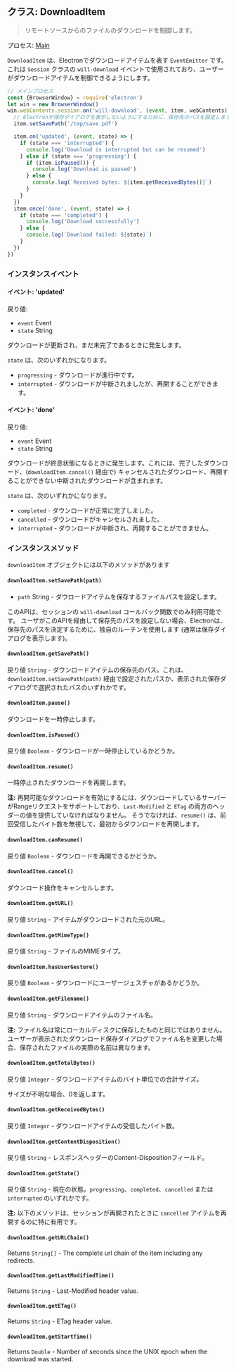 ## クラス: DownloadItem

> リモートソースからのファイルのダウンロードを制御します。

プロセス: [Main](../glossary.md#main-process)

`DownloadItem` は、Electronでダウンロードアイテムを表す `EventEmitter` です。 これは `Session` クラスの `will-download` イベントで使用されており、ユーザーがダウンロードアイテムを制御できるようにします。

```javascript
// メインプロセス
const {BrowserWindow} = require('electron')
let win = new BrowserWindow()
win.webContents.session.on('will-download', (event, item, webContents) => {
  // Electronが保存ダイアログを表示しないようにするために、保存先のパスを設定します。
  item.setSavePath('/tmp/save.pdf')

  item.on('updated', (event, state) => {
    if (state === 'interrupted') {
      console.log('Download is interrupted but can be resumed')
    } else if (state === 'progressing') {
      if (item.isPaused()) {
        console.log('Download is paused')
      } else {
        console.log(`Received bytes: ${item.getReceivedBytes()}`)
      }
    }
  })
  item.once('done', (event, state) => {
    if (state === 'completed') {
      console.log('Download successfully')
    } else {
      console.log(`Download failed: ${state}`)
    }
  })
})
```

### インスタンスイベント

#### イベント: 'updated'

戻り値:

* `event` Event
* `state` String

ダウンロードが更新され、まだ未完了であるときに発生します。

`state` は、次のいずれかになります。

* `progressing` - ダウンロードが進行中です。
* `interrupted` - ダウンロードが中断されましたが、再開することができます。

#### イベント: 'done'

戻り値:

* `event` Event
* `state` String

ダウンロードが終息状態になるときに発生します。これには、完了したダウンロード、(`downloadItem.cancel()` 経由で) キャンセルされたダウンロード、再開することができない中断されたダウンロードが含まれます。

`state` は、次のいずれかになります。

* `completed` - ダウンロードが正常に完了しました。
* `cancelled` - ダウンロードがキャンセルされました。
* `interrupted` - ダウンロードが中断され、再開することができません。

### インスタンスメソッド

`downloadItem` オブジェクトには以下のメソッドがあります

#### `downloadItem.setSavePath(path)`

* `path` String - ダウロードアイテムを保存するファイルパスを設定します。

このAPIは、セッションの `will-download` コールバック関数でのみ利用可能です。 ユーザがこのAPIを経由して保存先のパスを設定しない場合、Electronは、保存先のパスを決定するために、独自のルーチンを使用します (通常は保存ダイアログを表示します)。

#### `downloadItem.getSavePath()`

戻り値 `String` - ダウンロードアイテムの保存先のパス。これは、`downloadItem.setSavePath(path)` 経由で設定されたパスか、表示された保存ダイアログで選択されたパスのいずれかです。

#### `downloadItem.pause()`

ダウンロードを一時停止します。

#### `downloadItem.isPaused()`

戻り値 `Boolean` - ダウンロードが一時停止しているかどうか。

#### `downloadItem.resume()`

一時停止されたダウンロードを再開します。

**注:** 再開可能なダウンロードを有効にするには、ダウンロードしているサーバーがRangeリクエストをサポートしており、`Last-Modified` と `ETag` の両方のヘッダーの値を提供していなければなりません。 そうでなければ、`resume()` は、前回受信したバイト数を無視して、最初からダウンロードを再開します。

#### `downloadItem.canResume()`

戻り値 `Boolean` - ダウンロードを再開できるかどうか。

#### `downloadItem.cancel()`

ダウンロード操作をキャンセルします。

#### `downloadItem.getURL()`

戻り値 `String` - アイテムがダウンロードされた元のURL。

#### `downloadItem.getMimeType()`

戻り値 `String` - ファイルのMIMEタイプ。

#### `downloadItem.hasUserGesture()`

戻り値 `Boolean` - ダウンロードにユーザージェスチャがあるかどうか。

#### `downloadItem.getFilename()`

戻り値 `String` - ダウンロードアイテムのファイル名。

**注:** ファイル名は常にローカルディスクに保存したものと同じではありません。 ユーザーが表示されたダウンロード保存ダイアログでファイル名を変更した場合、保存されたファイルの実際の名前は異なります。

#### `downloadItem.getTotalBytes()`

戻り値 `Integer` - ダウンロードアイテムのバイト単位での合計サイズ。

サイズが不明な場合、0を返します。

#### `downloadItem.getReceivedBytes()`

戻り値 `Integer` - ダウンロードアイテムの受信したバイト数。

#### `downloadItem.getContentDisposition()`

戻り値 `String` - レスポンスヘッダーのContent-Dispositionフィールド。

#### `downloadItem.getState()`

戻り値 `String` - 現在の状態。`progressing`、`completed`、`cancelled` または `interrupted` のいずれかです。

**注:** 以下のメソッドは、セッションが再開されたときに `cancelled` アイテムを再開するのに特に有用です。

#### `downloadItem.getURLChain()`

Returns `String[]` - The complete url chain of the item including any redirects.

#### `downloadItem.getLastModifiedTime()`

Returns `String` - Last-Modified header value.

#### `downloadItem.getETag()`

Returns `String` - ETag header value.

#### `downloadItem.getStartTime()`

Returns `Double` - Number of seconds since the UNIX epoch when the download was started.